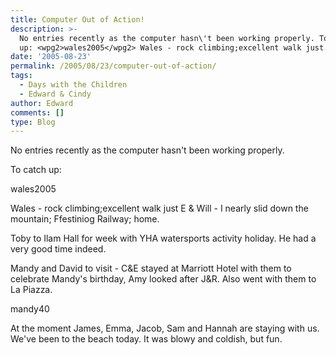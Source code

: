 ```yaml
---
title: Computer Out of Action!
description: >-
  No entries recently as the computer hasn\'t been working properly. To catch
  up: <wpg2>wales2005</wpg2> Wales - rock climbing;excellent walk just...
date: '2005-08-23'
permalink: /2005/08/23/computer-out-of-action/
tags:
  - Days with the Children
  - Edward & Cindy
author: Edward
comments: []
type: Blog
---
```


No entries recently as the computer hasn\'t been working properly.

To catch up:

<wpg2>wales2005</wpg2>

Wales - rock climbing;excellent walk just E & Will - I nearly slid down
the mountain; Ffestiniog Railway; home.

Toby to Ilam Hall for week with YHA watersports activity holiday. He had
a very good time indeed.

Mandy and David to visit - C&E stayed at Marriott Hotel with them to
celebrate Mandy\'s birthday, Amy looked after J&R. Also went with them
to La Piazza.

<wpg2>mandy40</wpg2>

At the moment James, Emma, Jacob, Sam and Hannah are staying with us.
We\'ve been to the beach today. It was blowy and coldish, but fun.

